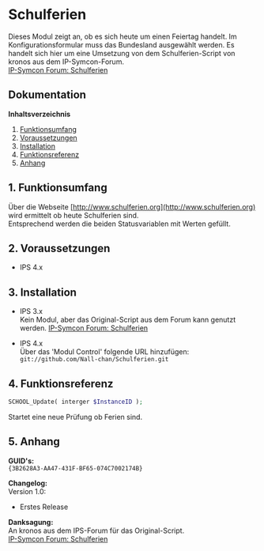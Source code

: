 ﻿# Schulferien

Dieses Modul zeigt an, ob es sich heute um einen Feiertag handelt.
Im Konfigurationsformular muss das Bundesland ausgewählt werden.
Es handelt sich hier um eine Umsetzung von dem Schulferien-Script von kronos aus dem IP-Symcon-Forum.  
[IP-Symcon Forum: Schulferien](https://www.symcon.de/forum/threads/20398-Schulferien)  

## Dokumentation

**Inhaltsverzeichnis**

1. [Funktionsumfang](#1-funktionsumfang) 
2. [Voraussetzungen](#2-voraussetzungen)
3. [Installation](#3-installation)
4. [Funktionsreferenz](#8-funktionsreferenz) 
5. [Anhang](#5-anhang)

## 1. Funktionsumfang

 Über die Webseite [http://www.schulferien.org](http://www.schulferien.org) wird ermittelt ob heute Schulferien sind.  
 Entsprechend werden die beiden Statusvariablen mit Werten gefüllt.  

## 2. Voraussetzungen

 - IPS 4.x
 
## 3. Installation

   - IPS 3.x  
        Kein Modul, aber das Original-Script aus dem Forum kann genutzt werden.
        [IP-Symcon Forum: Schulferien](https://www.symcon.de/forum/threads/20398-Schulferien)

   - IPS 4.x  
        Über das 'Modul Control' folgende URL hinzufügen:  
        `git://github.com/Nall-chan/Schulferien.git`  


## 4. Funktionsreferenz

```php
SCHOOL_Update( interger $InstanceID );
```
 Startet eine neue Prüfung ob Ferien sind.  

## 5. Anhang

**GUID's:**  
 `{3B2628A3-AA47-431F-BF65-074C7002174B}`

**Changelog:**  
 Version 1.0:
  - Erstes Release

**Danksagung:**  
 An kronos aus dem IPS-Forum für das Original-Script.  
[IP-Symcon Forum: Schulferien](https://www.symcon.de/forum/threads/20398-Schulferien)
